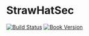 # StrawHatSec

[![Build Status][build-image]][build-url]
[![Book Version][tag-image]][tag-url]

[build-image]: https://img.shields.io/github/workflow/status/niqdev/strawhatsec/Website%20CI?style=flat-square
[build-url]: https://github.com/niqdev/strawhatsec/actions/workflows/website-ci.yml

[tag-image]: https://img.shields.io/github/tag/niqdev/strawhatsec.svg?style=popout-square&color=orange&label=version
[tag-url]: https://niqdev.github.io/strawhatsec
